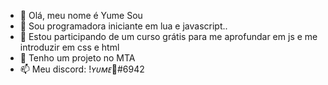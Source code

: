 - 👋 Olá, meu nome é Yume Sou
- 👀 Sou programadora iniciante em lua e javascript..
- 🌱 Estou participando de um curso grátis para me aprofundar em js e me introduzir em css e html
- 💞️ Tenho um projeto no MTA
- 📫 Meu discord: !_ʏᴜᴍᴇ_🥀#6942

<!---
Yumezinha/Yumezinha is a ✨ special ✨ repository because its `README.md` (this file) appears on your GitHub profile.
You can click the Preview link to take a look at your changes.
--->
